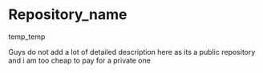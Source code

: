 # Repository_name
temp_temp

Guys do not add a lot of detailed description here as its a public repository and i am too cheap to pay for a private one
